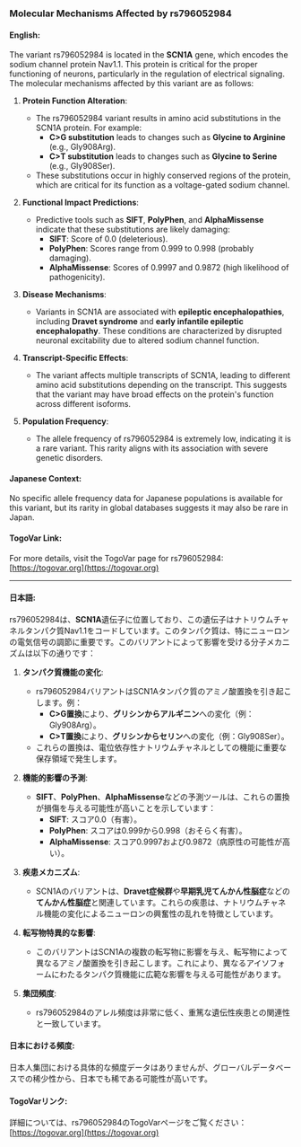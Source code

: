 ### Molecular Mechanisms Affected by rs796052984

#### English:
The variant rs796052984 is located in the **SCN1A** gene, which encodes the sodium channel protein Nav1.1. This protein is critical for the proper functioning of neurons, particularly in the regulation of electrical signaling. The molecular mechanisms affected by this variant are as follows:

1. **Protein Function Alteration**:
   - The rs796052984 variant results in amino acid substitutions in the SCN1A protein. For example:
     - **C>G substitution** leads to changes such as **Glycine to Arginine** (e.g., Gly908Arg).
     - **C>T substitution** leads to changes such as **Glycine to Serine** (e.g., Gly908Ser).
   - These substitutions occur in highly conserved regions of the protein, which are critical for its function as a voltage-gated sodium channel.

2. **Functional Impact Predictions**:
   - Predictive tools such as **SIFT**, **PolyPhen**, and **AlphaMissense** indicate that these substitutions are likely damaging:
     - **SIFT**: Score of 0.0 (deleterious).
     - **PolyPhen**: Scores range from 0.999 to 0.998 (probably damaging).
     - **AlphaMissense**: Scores of 0.9997 and 0.9872 (high likelihood of pathogenicity).

3. **Disease Mechanisms**:
   - Variants in SCN1A are associated with **epileptic encephalopathies**, including **Dravet syndrome** and **early infantile epileptic encephalopathy**. These conditions are characterized by disrupted neuronal excitability due to altered sodium channel function.

4. **Transcript-Specific Effects**:
   - The variant affects multiple transcripts of SCN1A, leading to different amino acid substitutions depending on the transcript. This suggests that the variant may have broad effects on the protein's function across different isoforms.

5. **Population Frequency**:
   - The allele frequency of rs796052984 is extremely low, indicating it is a rare variant. This rarity aligns with its association with severe genetic disorders.

#### Japanese Context:
No specific allele frequency data for Japanese populations is available for this variant, but its rarity in global databases suggests it may also be rare in Japan.

#### TogoVar Link:
For more details, visit the TogoVar page for rs796052984: [https://togovar.org](https://togovar.org)

---

#### 日本語:
rs796052984は、**SCN1A**遺伝子に位置しており、この遺伝子はナトリウムチャネルタンパク質Nav1.1をコードしています。このタンパク質は、特にニューロンの電気信号の調節に重要です。このバリアントによって影響を受ける分子メカニズムは以下の通りです：

1. **タンパク質機能の変化**:
   - rs796052984バリアントはSCN1Aタンパク質のアミノ酸置換を引き起こします。例：
     - **C>G置換**により、**グリシンからアルギニン**への変化（例：Gly908Arg）。
     - **C>T置換**により、**グリシンからセリン**への変化（例：Gly908Ser）。
   - これらの置換は、電位依存性ナトリウムチャネルとしての機能に重要な保存領域で発生します。

2. **機能的影響の予測**:
   - **SIFT**、**PolyPhen**、**AlphaMissense**などの予測ツールは、これらの置換が損傷を与える可能性が高いことを示しています：
     - **SIFT**: スコア0.0（有害）。
     - **PolyPhen**: スコアは0.999から0.998（おそらく有害）。
     - **AlphaMissense**: スコア0.9997および0.9872（病原性の可能性が高い）。

3. **疾患メカニズム**:
   - SCN1Aのバリアントは、**Dravet症候群**や**早期乳児てんかん性脳症**などの**てんかん性脳症**と関連しています。これらの疾患は、ナトリウムチャネル機能の変化によるニューロンの興奮性の乱れを特徴としています。

4. **転写物特異的な影響**:
   - このバリアントはSCN1Aの複数の転写物に影響を与え、転写物によって異なるアミノ酸置換を引き起こします。これにより、異なるアイソフォームにわたるタンパク質機能に広範な影響を与える可能性があります。

5. **集団頻度**:
   - rs796052984のアレル頻度は非常に低く、重篤な遺伝性疾患との関連性と一致しています。

#### 日本における頻度:
日本人集団における具体的な頻度データはありませんが、グローバルデータベースでの稀少性から、日本でも稀である可能性が高いです。

#### TogoVarリンク:
詳細については、rs796052984のTogoVarページをご覧ください：[https://togovar.org](https://togovar.org)